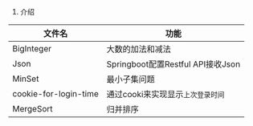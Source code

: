 1. 介绍

| 文件名 | 功能 |
| ------------ | ------------- |
| BigInteger | 大数的加法和减法 |
| Json | Springboot配置Restful API接收Json |
| MinSet | 最小子集问题 |
| cookie-for-login-time | 通过cooki来实现显示`上次登录时间` |
| MergeSort | 归并排序 |

